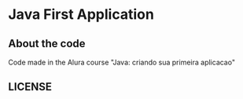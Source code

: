 # Java First Application

## About the code

Code made in the Alura course "Java: criando sua primeira aplicacao"

## LICENSE
